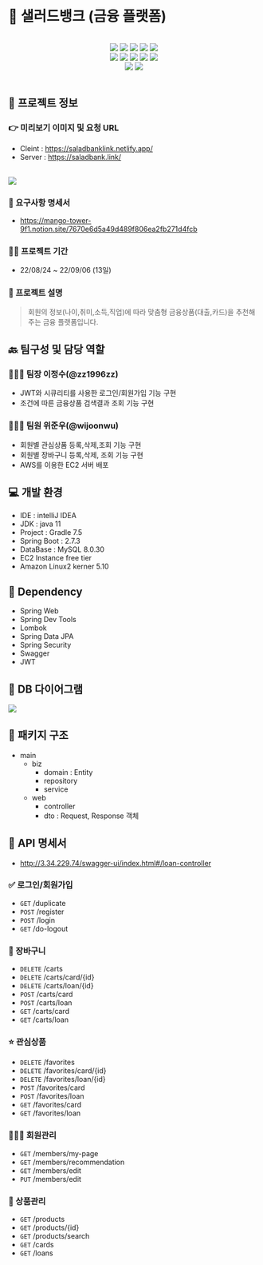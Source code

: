 # 🥗 샐러드뱅크 (금융 플랫폼)

<br>
<div align="center">
    <img src="https://img.shields.io/badge/IntelliJ IDEA-000000?style=for-the-badge&logo=IntelliJ IDEA&logoColor=white"/>
    <img src="https://img.shields.io/badge/Spring-6DB33F?style=for-the-badge&logo=Spring&logoColor=white"/>
    <img src="https://img.shields.io/badge/spring boot-6DB33F?style=for-the-badge&logo=spring boot&logoColor=white"/>
    <img src="https://img.shields.io/badge/spring security-6DB33F?style=for-the-badge&logo=spring security&logoColor=white"/>
    <img src="https://img.shields.io/badge/Swagger-85EA2D?style=for-the-badge&logo=Swagger&logoColor=white"/>
</div>
<div align="center">
    <img src="https://img.shields.io/badge/MySQL-4479A1?style=for-the-badge&logo=MySQL&logoColor=white"/>
    <img src="https://img.shields.io/badge/react-61DAFB?style=for-the-badge&logo=react&logoColor=black"/>
    <img src="https://img.shields.io/badge/html-E34F26?style=for-the-badge&logo=html5&logoColor=white"/>
    <img src="https://img.shields.io/badge/css-1572B6?style=for-the-badge&logo=css3&logoColor=white"/>
    <img src="https://img.shields.io/badge/bootstrap-7952B3?style=for-the-badge&logo=bootstrap&logoColor=white"/>
</div>
<div align="center">
    <img src="https://img.shields.io/badge/github-181717?style=for-the-badge&logo=github&logoColor=white"/>
    <img src="https://img.shields.io/badge/aws-232F3E?style=for-the-badge&logo=aws&logoColor=white"/>
</div> 

<br>



## 💁 프로젝트 정보

### 👉 미리보기 이미지 및 요청 URL  
- Cleint : https://saladbanklink.netlify.app/
- Server : https://saladbank.link/
<br><br>
<img src="https://velog.velcdn.com/images/wijoonwu/post/11440b84-6663-4f14-bc4f-452441f32ca0/image.png">

### 📜 요구사항 명세서
- https://mango-tower-9f1.notion.site/7670e6d5a49d489f806ea2fb271d4fcb
### 🏋️‍♀️ 프로젝트 기간
- 22/08/24 ~ 22/09/06 (13일)
### 💬 프로젝트 설명
> 회원의 정보(나이,취미,소득,직업)에 따라 맞춤형 금융상품(대출,카드)을 추천해주는 금융 플랫폼입니다.


## 🔙 팀구성 및 담당 역할
### 🧑🏻‍💻 팀장 이정수(@zz1996zz)
- JWT와 시큐리티를 사용한 로그인/회원가입 기능 구현
- 조건에 따른 금융상품 검색결과 조회 기능 구현
### 👩🏻‍💻 팀원 위준우(@wijoonwu)
- 회원별 관심상품 등록,삭제,조회 기능 구현
- 회원별 장바구니 등록,삭제, 조회 기능 구현
- AWS를 이용한 EC2 서버 배포

## 💻 개발 환경
- IDE : intelliJ IDEA
- JDK : java 11
- Project : Gradle 7.5
- Spring Boot : 2.7.3
- DataBase : MySQL 8.0.30
- EC2 Instance free tier
- Amazon Linux2 kerner 5.10

## 🌱 Dependency
- Spring Web
- Spring Dev Tools
- Lombok
- Spring Data JPA
- Spring Security
- Swagger
- JWT


## 💾 DB 다이어그램
<img src="https://media.discordapp.net/attachments/1009428199341555772/1016325137580167199/unknown.png?width=695&height=637">

## 🕋 패키지 구조 
- main
    - biz
        - domain : Entity
        - repository
        - service
    - web
        - controller
        - dto : Request, Response 객체

## 📡 API 명세서
- http://3.34.229.74/swagger-ui/index.html#/loan-controller
### ✅ 로그인/회원가입
- `GET` /duplicate
- `POST` /register
- `POST`  /login
- `GET` /do-logout
### 🧺 장바구니
- `DELETE` /carts
- `DELETE` /carts/card/{id}
- `DELETE` /carts/loan/{id}
- `POST` /carts/card
- `POST` /carts/loan
- `GET` /carts/card
- `GET` /carts/loan
### ⭐️ 관심상품
- `DELETE` /favorites
- `DELETE` /favorites/card/{id}
- `DELETE` /favorites/loan/{id}
- `POST` /favorites/card
- `POST` /favorites/loan
- `GET` /favorites/card
- `GET` /favorites/loan
### 👩🏻‍🦱 회원관리
- `GET` /members/my-page
- `GET` /members/recommendation
- `GET` /members/edit
- `PUT` /members/edit
### 🎁 상품관리
- `GET` /products
- `GET` /products/{id}
- `GET` /products/search
- `GET` /cards
- `GET` /loans

